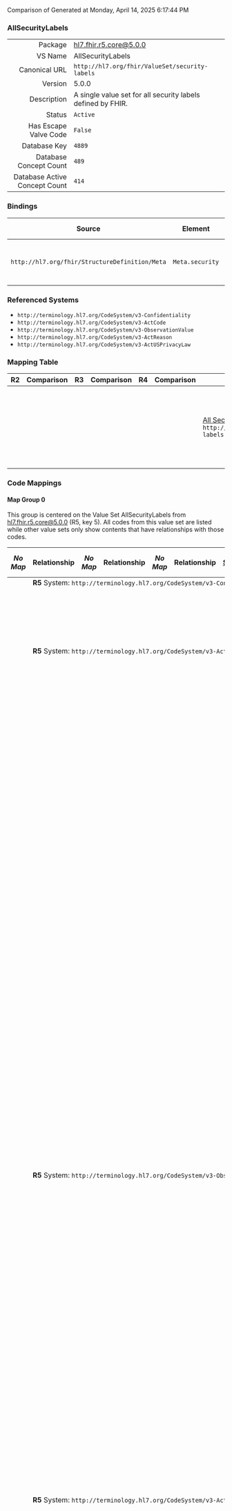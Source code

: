 Comparison of 
Generated at Monday, April 14, 2025 6:17:44 PM

### AllSecurityLabels

|      |     |
| ---: | --- |
| Package | hl7.fhir.r5.core@5.0.0 |
| VS Name | AllSecurityLabels |
| Canonical URL | `http://hl7.org/fhir/ValueSet/security-labels` |
| Version | 5.0.0 |
| Description | A single value set for all security labels defined by FHIR. |
| Status | `Active` |
| Has Escape Valve Code | `False` |
| Database Key | `4889` |
| Database Concept Count | `489` |
| Database Active Concept Count | `414` |
### Bindings

| Source | Element | Binding | Strength | Element Short |
| ------ | ------- | ------- | -------- | ------------- |
| `http://hl7.org/fhir/StructureDefinition/Meta` | `Meta.security` | `http://hl7.org/fhir/ValueSet/security-labels` | `Extensible` | Security Labels applied to this resource |

### Referenced Systems

* `http://terminology.hl7.org/CodeSystem/v3-Confidentiality`
* `http://terminology.hl7.org/CodeSystem/v3-ActCode`
* `http://terminology.hl7.org/CodeSystem/v3-ObservationValue`
* `http://terminology.hl7.org/CodeSystem/v3-ActReason`
* `http://terminology.hl7.org/CodeSystem/v3-ActUSPrivacyLaw`
### Mapping Table

| R2 | Comparison | R3 | Comparison | R4 | Comparison | R4B | Comparison | R5
| --- | --- | --- | --- | --- | --- | --- | --- | ---
| | | | | | | [All Security Labels](/docs/R4B/ValueSets/AllSecurityLabels.md)<br/> `http://hl7.org/fhir/ValueSet/security-labels\|4.3.0` | →→→→→→→<br/>``<br/>- DBKey: `921`<br/>- Reviewed: `n/a`<br/>- By: `n/a`<br/>- Identical: `False`<br/>→→→→→→→<hr/>←←←←←←←<br/>``<br/>- DBKey: `1182`<br/>- Reviewed: `n/a`<br/>- By: `n/a`<br/>- Identical: `False`<br/>←←←←←←←| [AllSecurityLabels](/docs/R5/ValueSets/AllSecurityLabels.md)<br/> `http://hl7.org/fhir/ValueSet/security-labels\|5.0.0` 

### Code Mappings


#### Map Group 0

This group is centered on the Value Set AllSecurityLabels from hl7.fhir.r5.core@5.0.0 (R5, key 5).
All codes from this value set are listed while other value sets only show contents that have relationships with those codes.

| *No Map* | Relationship | *No Map* | Relationship | *No Map* | Relationship | [R4B All Security Labels](/docs/R4B/ValueSets/AllSecurityLabels.md)| Relationship | R5 AllSecurityLabels
| --- | --- | --- | --- | --- | --- | --- | --- | ---
| <td colspan="8">**R5** System: `http://terminology.hl7.org/CodeSystem/v3-Confidentiality`
| | | | | | | | | **`L`**
| | | | | | | | | **`M`**
| | | | | | | | | **`N`**
| | | | | | | | | **`R`**
| | | | | | | | | **`U`**
| | | | | | | | | **`V`**
| <td colspan="8">**R5** System: `http://terminology.hl7.org/CodeSystem/v3-ActCode`
| | | | | | | | | **`ETH`**
| | | | | | | | | **`GDIS`**
| | | | | | | | | **`HIV`**
| | | | | | | | | **`MST`**
| | | | | | | | | **`PREGNANT`**
| | | | | | | | | **`SCA`**
| | | | | | | | | **`SDV`**
| | | | | | | | | **`SEX`**
| | | | | | | | | **`SPI`**
| | | | | | | | | **`BH`**
| | | | | | | | | **`COGN`**
| | | | | | | | | **`DVD`**
| | | | | | | | | **`EMOTDIS`**
| | | | | | | | | **`MH`**
| | | | | | | | | **`PSY`**
| | | | | | | | | **`PSYTHPN`**
| | | | | | | | | **`SUD`**
| | | | | | | | | **`ETHUD`**
| | | | | | | | | **`OPIOIDUD`**
| | | | | | | | | **`STD`**
| | | | | | | | | **`TBOO`**
| | | | | | | | | **`VIO`**
| | | | | | | | | **`IDS`**
| | | | | | | | | **`DEMO`**
| | | | | | | | | **`DOB`**
| | | | | | | | | **`GENDER`**
| | | | | | | | | **`LIVARG`**
| | | | | | | | | **`MARST`**
| | | | | | | | | **`PATLOC`**
| | | | | | | | | **`RACE`**
| | | | | | | | | **`REL`**
| | | | | | | | | **`B`**
| | | | | | | | | **`EMPL`**
| | | | | | | | | **`LOCIS`**
| | | | | | | | | **`SSP`**
| | | | | | | | | **`ADOL`**
| | | | | | | | | **`CEL`**
| | | | | | | | | **`VIP`**
| | | | | | | | | **`DIA`**
| | | | | | | | | **`DRGIS`**
| | | | | | | | | **`EMP`**
| | | | | | | | | **`PDS`**
| | | | | | | | | **`PHY`**
| | | | | | | | | **`PRS`**
| | | | | | | | | **`COMPT`**
| | | | | | | | | **`ACOCOMPT`**
| | | | | | | | | **`CDSSCOMPT`**
| | | | | | | | | **`CTCOMPT`**
| | | | | | | | | **`FMCOMPT`**
| | | | | | | | | **`HRCOMPT`**
| | | | | | | | | **`LRCOMPT`**
| | | | | | | | | **`PACOMPT`**
| | | | | | | | | **`RESCOMPT`**
| | | | | | | | | **`RMGTCOMPT`**
| <td colspan="8">**R5** System: `http://terminology.hl7.org/CodeSystem/v3-ObservationValue`
| | | | | | | | | **`ABSTRED`**
| | | | | | | | | **`AGGRED`**
| | | | | | | | | **`ANONYED`**
| | | | | | | | | **`MAPPED`**
| | | | | | | | | **`MASKED`**
| | | | | | | | | **`PSEUDED`**
| | | | | | | | | **`REDACTED`**
| | | | | | | | | **`SUBSETTED`**
| | | | | | | | | **`SYNTAC`**
| | | | | | | | | **`TRSLT`**
| | | | | | | | | **`VERSIONED`**
| | | | | | | | | **`CRYTOHASH`**
| | | | | | | | | **`DIGSIG`**
| | | | | | | | | **`HRELIABLE`**
| | | | | | | | | **`RELIABLE`**
| | | | | | | | | **`UNCERTREL`**
| | | | | | | | | **`UNRELIABLE`**
| | | | | | | | | **`CLINAST`**
| | | | | | | | | **`DEVAST`**
| | | | | | | | | **`HCPAST`**
| | | | | | | | | **`PACQAST`**
| | | | | | | | | **`PATAST`**
| | | | | | | | | **`PAYAST`**
| | | | | | | | | **`PROAST`**
| | | | | | | | | **`SDMAST`**
| | | | | | | | | **`CLINRPT`**
| | | | | | | | | **`DEVRPT`**
| | | | | | | | | **`HCPRPT`**
| | | | | | | | | **`PACQRPT`**
| | | | | | | | | **`PATRPT`**
| | | | | | | | | **`PAYRPT`**
| | | | | | | | | **`PRORPT`**
| | | | | | | | | **`SDMRPT`**
| <td colspan="8">**R5** System: `http://terminology.hl7.org/CodeSystem/v3-ActCode`
| | | | | | | | | **`SecurityPolicy`**
| | | | | | | | | **`AUTHPOL`**
| | | | | | | | | **`ACCESSCONSCHEME`**
| | | | | | | | | **`DELEPOL`**
| | | | | | | | | **`ObligationPolicy`**
| | | | | | | | | **`ANONY`**
| | | | | | | | | **`AOD`**
| | | | | | | | | **`AUDIT`**
| | | | | | | | | **`AUDTR`**
| | | | | | | | | **`CPLYPOL`**
| | | | | | | | | **`CPLYCC`**
| | | | | | | | | **`CPLYCD`**
| | | | | | | | | **`CPLYCUI`**
| | | | | | | | | **`CPLYJPP`**
| | | | | | | | | **`CPLYJSP`**
| | | | | | | | | **`CPLYOPP`**
| | | | | | | | | **`CPLYOSP`**
| | | | | | | | | **`DECLASSIFYLABEL`**
| | | | | | | | | **`DEID`**
| | | | | | | | | **`DELAU`**
| | | | | | | | | **`DOWNGRDLABEL`**
| | | | | | | | | **`DRIVLABEL`**
| | | | | | | | | **`ENCRYPT`**
| | | | | | | | | **`ENCRYPTR`**
| | | | | | | | | **`ENCRYPTT`**
| | | | | | | | | **`ENCRYPTU`**
| | | | | | | | | **`HUAPRV`**
| | | | | | | | | **`LABEL`**
| | | | | | | | | **`MASK`**
| | | | | | | | | **`MINEC`**
| | | | | | | | | **`PERSISTLABEL`**
| | | | | | | | | **`PRIVMARK`**
| | | | | | | | | **`CUIMark`**
| | | | | | | | | **`PSEUD`**
| | | | | | | | | **`REDACT`**
| | | | | | | | | **`UPGRDLABEL`**
| | | | | | | | | **`PROCESSINLINELABEL`**
| | | | | | | | | **`CONTROLLED`**
| | | | | | | | | **`CUI`**
| | | | | | | | | **`CUIHLTH`**
| | | | | | | | | **`CUIHLTHP`**
| | | | | | | | | **`CUIP`**
| | | | | | | | | **`CUIPRVCY`**
| | | | | | | | | **`CUIPRVCYP`**
| | | | | | | | | **`CUISP-HLTH`**
| | | | | | | | | **`CUISP-HLTHP`**
| | | | | | | | | **`CUISP-PRVCY`**
| | | | | | | | | **`CUISP-PRVCYP`**
| | | | | | | | | **`UUI`**
| | | | | | | | | **`ConfidentialMark`**
| | | | | | | | | **`COPYMark`**
| | | | | | | | | **`DeliverToAddresseeOnlyMark`**
| | | | | | | | | **`RedisclosureProhibitionMark`**
| | | | | | | | | **`RestrictedConfidentialityMark`**
| | | | | | | | | **`DRAFTMark`**
| | | | | | | | | **`RefrainPolicy`**
| | | | | | | | | **`NOAUTH`**
| | | | | | | | | **`NOCOLLECT`**
| | | | | | | | | **`NODSCLCD`**
| | | | | | | | | **`NODSCLCDS`**
| | | | | | | | | **`NOINTEGRATE`**
| | | | | | | | | **`NOLIST`**
| | | | | | | | | **`NOMOU`**
| | | | | | | | | **`NOORGPOL`**
| | | | | | | | | **`NOPAT`**
| | | | | | | | | **`NOPERSISTP`**
| | | | | | | | | **`NORDSCLCD`**
| | | | | | | | | **`NORDSCLCDS`**
| | | | | | | | | **`NORDSCLW`**
| | | | | | | | | **`NORELINK`**
| | | | | | | | | **`NOREUSE`**
| | | | | | | | | **`NOVIP`**
| | | | | | | | | **`ORCON`**
| <td colspan="8">**R5** System: `http://terminology.hl7.org/CodeSystem/v3-ActReason`
| | | | | | | | | **`HMARKT`**
| | | | | | | | | **`HOPERAT`**
| | | | | | | | | **`CAREMGT`**
| | | | | | | | | **`DONAT`**
| | | | | | | | | **`FRAUD`**
| | | | | | | | | **`GOV`**
| | | | | | | | | **`HACCRED`**
| | | | | | | | | **`HCOMPL`**
| | | | | | | | | **`HDECD`**
| | | | | | | | | **`HDIRECT`**
| | | | | | | | | **`HDM`**
| | | | | | | | | **`HLEGAL`**
| | | | | | | | | **`HOUTCOMS`**
| | | | | | | | | **`HPRGRP`**
| | | | | | | | | **`HQUALIMP`**
| | | | | | | | | **`HSYSADMIN`**
| | | | | | | | | **`LABELING`**
| | | | | | | | | **`METAMGT`**
| | | | | | | | | **`MEMADMIN`**
| | | | | | | | | **`MILCDM`**
| | | | | | | | | **`PATADMIN`**
| | | | | | | | | **`PATSFTY`**
| | | | | | | | | **`PERFMSR`**
| | | | | | | | | **`RECORDMGT`**
| | | | | | | | | **`SYSDEV`**
| | | | | | | | | **`HTEST`**
| | | | | | | | | **`TRAIN`**
| | | | | | | | | **`HPAYMT`**
| | | | | | | | | **`CLMATTCH`**
| | | | | | | | | **`COVAUTH`**
| | | | | | | | | **`COVERAGE`**
| | | | | | | | | **`ELIGDTRM`**
| | | | | | | | | **`ELIGVER`**
| | | | | | | | | **`ENROLLM`**
| | | | | | | | | **`MILDCRG`**
| | | | | | | | | **`REMITADV`**
| | | | | | | | | **`HRESCH`**
| | | | | | | | | **`BIORCH`**
| | | | | | | | | **`CLINTRCH`**
| | | | | | | | | **`CLINTRCHNPC`**
| | | | | | | | | **`CLINTRCHPC`**
| | | | | | | | | **`PRECLINTRCH`**
| | | | | | | | | **`DSRCH`**
| | | | | | | | | **`POARCH`**
| | | | | | | | | **`TRANSRCH`**
| | | | | | | | | **`PATRQT`**
| | | | | | | | | **`FAMRQT`**
| | | | | | | | | **`PWATRNY`**
| | | | | | | | | **`SUPNWK`**
| | | | | | | | | **`PUBHLTH`**
| | | | | | | | | **`DISASTER`**
| | | | | | | | | **`THREAT`**
| | | | | | | | | **`TREAT`**
| | | | | | | | | **`CLINTRL`**
| | | | | | | | | **`COC`**
| | | | | | | | | **`ETREAT`**
| | | | | | | | | **`BTG`**
| | | | | | | | | **`ERTREAT`**
| | | | | | | | | **`POPHLTH`**
| <td colspan="8">**R5** System: `http://terminology.hl7.org/CodeSystem/v3-ObservationValue`
| | | | | | | | | **`ASSET`**
| | | | | | | | | **`ANNUITY`**
| | | | | | | | | **`PROP`**
| | | | | | | | | **`RETACCT`**
| | | | | | | | | **`TRUST`**
| | | | | | | | | **`INCOME`**
| | | | | | | | | **`CHILD`**
| | | | | | | | | **`DISABL`**
| | | | | | | | | **`INVEST`**
| | | | | | | | | **`PAY`**
| | | | | | | | | **`RETIRE`**
| | | | | | | | | **`SPOUSAL`**
| | | | | | | | | **`SUPPLE`**
| | | | | | | | | **`TAX`**
| | | | | | | | | **`LIVEXP`**
| | | | | | | | | **`CLOTH`**
| | | | | | | | | **`FOOD`**
| | | | | | | | | **`HEALTH`**
| | | | | | | | | **`HOUSE`**
| | | | | | | | | **`LEGAL`**
| | | | | | | | | **`MORTG`**
| | | | | | | | | **`RENT`**
| | | | | | | | | **`SUNDRY`**
| | | | | | | | | **`TRANS`**
| | | | | | | | | **`UTIL`**
| | | | | | | | | **`ELSTAT`**
| | | | | | | | | **`ADOPT`**
| | | | | | | | | **`BTHCERT`**
| | | | | | | | | **`CCOC`**
| | | | | | | | | **`DRLIC`**
| | | | | | | | | **`FOSTER`**
| | | | | | | | | **`MEMBER`**
| | | | | | | | | **`MIL`**
| | | | | | | | | **`MRGCERT`**
| | | | | | | | | **`PASSPORT`**
| | | | | | | | | **`STUDENRL`**
| | | | | | | | | **`HLSTAT`**
| | | | | | | | | **`DISABLE`**
| | | | | | | | | **`DRUG`**
| | | | | | | | | **`IVDRG`**
| | | | | | | | | **`PGNT`**
| | | | | | | | | **`LIVDEP`**
| | | | | | | | | **`RELDEP`**
| | | | | | | | | **`SPSDEP`**
| | | | | | | | | **`URELDEP`**
| | | | | | | | | **`LIVSIT`**
| | | | | | | | | **`ALONE`**
| | | | | | | | | **`DEPCHD`**
| | | | | | | | | **`DEPSPS`**
| | | | | | | | | **`DEPYGCHD`**
| | | | | | | | | **`FAM`**
| | | | | | | | | **`RELAT`**
| | | | | | | | | **`SPS`**
| | | | | | | | | **`UNREL`**
| | | | | | | | | **`SOECSTAT`**
| | | | | | | | | **`ABUSE`**
| | | | | | | | | **`HMLESS`**
| | | | | | | | | **`ILGIM`**
| | | | | | | | | **`INCAR`**
| | | | | | | | | **`PROB`**
| | | | | | | | | **`REFUG`**
| | | | | | | | | **`UNEMPL`**
| | | | | | | | | **`A0`**
| | | | | | | | | **`A1`**
| | | | | | | | | **`A2`**
| | | | | | | | | **`A3`**
| | | | | | | | | **`A4`**
| | | | | | | | | **`ALLORNONESCR`**
| | | | | | | | | **`LINEARSCR`**
| | | | | | | | | **`OPPORSCR`**
| | | | | | | | | **`WEIGHTSCR`**
| | | | | | | | | **`ADC`**
| | | | | | | | | **`CHD`**
| | | | | | | | | **`DEP`**
| | | | | | | | | **`DP`**
| | | | | | | | | **`ECH`**
| | | | | | | | | **`FLY`**
| | | | | | | | | **`IND`**
| | | | | | | | | **`SSP`**
| | | | | | | | | **`CRITH`**
| | | | | | | | | **`CRITL`**
| | | | | | | | | **`CRITU`**
| | | | | | | | | **`Employed`**
| | | | | | | | | **`NotInLaborForce`**
| | | | | | | | | **`Unemployed`**
| | | | | | | | | **`Homozygote`**
| | | | | | | | | **`DecrIsImp`**
| | | | | | | | | **`IncrIsImp`**
| | | | | | | | | **`COHORT`**
| | | | | | | | | **`CONTVAR`**
| | | | | | | | | **`PROPOR`**
| | | | | | | | | **`RATIO`**
| | | | | | | | | **`COMPOSITE`**
| | | | | | | | | **`EFFICIENCY`**
| | | | | | | | | **`EXPERIENCE`**
| | | | | | | | | **`OUTCOME`**
| | | | | | | | | **`INTERM-OM`**
| | | | | | | | | **`PRO-PM`**
| | | | | | | | | **`PROCESS`**
| | | | | | | | | **`APPROPRIATE`**
| | | | | | | | | **`RESOURCE`**
| | | | | | | | | **`STRUCTURE`**
| | | | | | | | | **`_ObservationPopulationInclusion`**
| | | | | | | | | **`DENEX`**
| | | | | | | | | **`DENEXCEP`**
| | | | | | | | | **`DENOM`**
| | | | | | | | | **`IP`**
| | | | | | | | | **`IPP`**
| | | | | | | | | **`MSRPOPL`**
| | | | | | | | | **`NUMER`**
| | | | | | | | | **`NUMEX`**
| | | | | | | | | **`G`**
| | | | | | | | | **`LE`**
| | | | | | | | | **`ME`**
| | | | | | | | | **`MI`**
| | | | | | | | | **`N`**
| | | | | | | | | **`S`**
| | | | | | | | | **`TRSTACCRDOBV`**
| | | | | | | | | **`TRSTAGREOBV`**
| | | | | | | | | **`TRSTCERTOBV`**
| | | | | | | | | **`LOAAN1`**
| | | | | | | | | **`LOAAN2`**
| | | | | | | | | **`LOAAN3`**
| | | | | | | | | **`LOAAN4`**
| | | | | | | | | **`LOAAP1`**
| | | | | | | | | **`LOAAP2`**
| | | | | | | | | **`LOAAP3`**
| | | | | | | | | **`LOAAP4`**
| | | | | | | | | **`LOAAS1`**
| | | | | | | | | **`LOAAS2`**
| | | | | | | | | **`LOAAS3`**
| | | | | | | | | **`LOAAS4`**
| | | | | | | | | **`LOACM1`**
| | | | | | | | | **`LOACM2`**
| | | | | | | | | **`LOACM3`**
| | | | | | | | | **`LOACM4`**
| | | | | | | | | **`LOAID1`**
| | | | | | | | | **`LOAID2`**
| | | | | | | | | **`LOAID3`**
| | | | | | | | | **`LOAID4`**
| | | | | | | | | **`LOANR1`**
| | | | | | | | | **`LOANR2`**
| | | | | | | | | **`LOANR3`**
| | | | | | | | | **`LOANR4`**
| | | | | | | | | **`LOARA1`**
| | | | | | | | | **`LOARA2`**
| | | | | | | | | **`LOARA3`**
| | | | | | | | | **`LOARA4`**
| | | | | | | | | **`LOATK1`**
| | | | | | | | | **`LOATK2`**
| | | | | | | | | **`LOATK3`**
| | | | | | | | | **`LOATK4`**
| | | | | | | | | **`TRSTMECOBV`**
| | | | | | | | | **`H`**
| | | | | | | | | **`L`**
| | | | | | | | | **`M`**
| | | | | | | | | **`LLD`**
| | | | | | | | | **`PRN`**
| | | | | | | | | **`RLD`**
| | | | | | | | | **`SFWL`**
| | | | | | | | | **`SIT`**
| | | | | | | | | **`STN`**
| | | | | | | | | **`SUP`**
| | | | | | | | | **`RTRD`**
| | | | | | | | | **`TRD`**
| | | | | | | | | **`ACT`**
| | | | | | | | | **`ACTPEND`**
| | | | | | | | | **`ELG`**
| | | | | | | | | **`INACT`**
| | | | | | | | | **`INPNDINV`**
| | | | | | | | | **`INPNDUPD`**
| | | | | | | | | **`NELG`**
| | | | | | | | | **`DS`**
| | | | | | | | | **`EMS`**
| | | | | | | | | **`ES`**
| | | | | | | | | **`NS`**
| | | | | | | | | **`RSWN`**
| | | | | | | | | **`RSWON`**
| | | | | | | | | **`SS`**
| | | | | | | | | **`VLS`**
| | | | | | | | | **`VS`**
| <td colspan="8">**R5** System: `http://terminology.hl7.org/CodeSystem/v3-ActUSPrivacyLaw`
| | | | | | | | | **`_ActUSPrivacyLaw`**
| | | | | | | | | **`42CFRPart2`**
| | | | | | | | | **`CommonRule`**
| | | | | | | | | **`HIPAANOPP`**
| | | | | | | | | **`HIPAAPsyNotes`**
| | | | | | | | | **`HIPAASelfPay`**
| | | | | | | | | **`Title38Section7332`**
| | | | | | | | | **`Title38Part1`**
| | | | | | | *0 of 0 codes used* | | *414 of 489 codes used* <br/>remaining codes:<br/>

